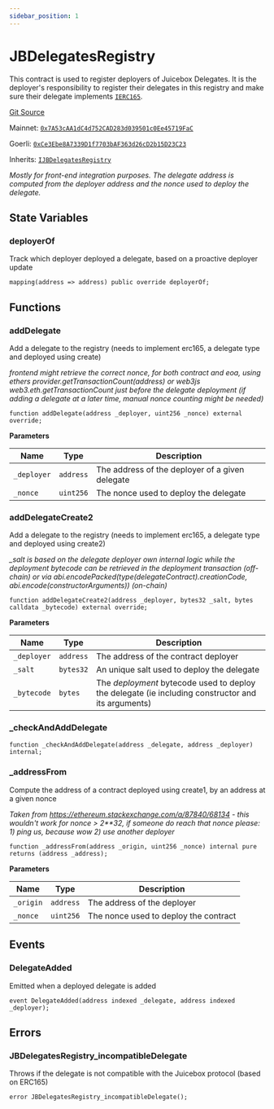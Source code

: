 ```yaml
---
sidebar_position: 1
---
```


# JBDelegatesRegistry

This contract is used to register deployers of Juicebox Delegates. It is the deployer's responsibility to register their delegates in this registry and make sure their delegate implements [`IERC165`](https://docs.openzeppelin.com/contracts/4.x/api/utils#ERC165).

[Git Source](https://github.com/jbx-protocol/juice-delegates-registry/blob/d836dddcf1d83bfd5212a19996368fae61c2301d/src/JBDelegatesRegistry.sol)

Mainnet: [`0x7A53cAA1dC4d752CAD283d039501c0Ee45719FaC`](https://etherscan.io/address/0x7A53cAA1dC4d752CAD283d039501c0Ee45719FaC)

Goerli: [`0xCe3Ebe8A7339D1f7703bAF363d26cD2b15D23C23`](https://goerli.etherscan.io/address/0xCe3Ebe8A7339D1f7703bAF363d26cD2b15D23C23)

Inherits: [`IJBDelegatesRegistry`](/dev/api/extensions/juice-delegates-registry/ijbdelegatesregistry/)

*Mostly for front-end integration purposes. The delegate address is computed from the deployer address and the nonce used to deploy the delegate.*

## State Variables

### deployerOf
Track which deployer deployed a delegate, based on a
proactive deployer update

```solidity
mapping(address => address) public override deployerOf;
```

## Functions

### addDelegate

Add a delegate to the registry (needs to implement erc165, a delegate type and deployed using create)

*frontend might retrieve the correct nonce, for both contract and eoa, using
ethers provider.getTransactionCount(address) or web3js web3.eth.getTransactionCount just *before* the
delegate deployment (if adding a delegate at a later time, manual nonce counting might be needed)*

```solidity
function addDelegate(address _deployer, uint256 _nonce) external override;
```

**Parameters**

|Name|Type|Description|
|----|----|-----------|
|`_deployer`|`address`|The address of the deployer of a given delegate|
|`_nonce`|`uint256`|   The nonce used to deploy the delegate|

### addDelegateCreate2

Add a delegate to the registry (needs to implement erc165, a delegate type and deployed using create2)

*_salt is based on the delegate deployer own internal logic while the deployment bytecode can be retrieved in
the deployment transaction (off-chain) or via
abi.encodePacked(type(delegateContract).creationCode, abi.encode(constructorArguments)) (on-chain)*

```solidity
function addDelegateCreate2(address _deployer, bytes32 _salt, bytes calldata _bytecode) external override;
```

**Parameters**

|Name|Type|Description|
|----|----|-----------|
|`_deployer`|`address`|The address of the contract deployer|
|`_salt`|`bytes32`|    An unique salt used to deploy the delegate|
|`_bytecode`|`bytes`|The *deployment* bytecode used to deploy the delegate (ie including constructor and its arguments)|

### _checkAndAddDelegate

```solidity
function _checkAndAddDelegate(address _delegate, address _deployer) internal;
```

### _addressFrom

Compute the address of a contract deployed using create1, by an address at a given nonce

*Taken from https://ethereum.stackexchange.com/a/87840/68134 - this wouldn't work for nonce > 2**32,
if someone do reach that nonce please: 1) ping us, because wow 2) use another deployer*

```solidity
function _addressFrom(address _origin, uint256 _nonce) internal pure returns (address _address);
```

**Parameters**

|Name|Type|Description|
|----|----|-----------|
|`_origin`|`address`|  The address of the deployer|
|`_nonce`|`uint256`|   The nonce used to deploy the contract|

## Events

### DelegateAdded

Emitted when a deployed delegate is added

```solidity
event DelegateAdded(address indexed _delegate, address indexed _deployer);
```

## Errors

### JBDelegatesRegistry_incompatibleDelegate

Throws if the delegate is not compatible with the Juicebox protocol (based on ERC165)

```solidity
error JBDelegatesRegistry_incompatibleDelegate();
```

